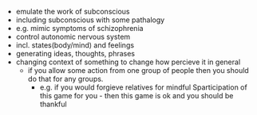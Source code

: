 - emulate the work of subconscious
 - including subconscious with some pathalogy
  - e.g. mimic symptoms of schizophrenia
 - control autonomic nervous system
  - incl. states(body/mind) and feelings
 - generating ideas, thoughts, phrases
- changing context of something to change how percieve it in general
  - if you allow some action from one group of people then you should do that for any groups.
    - e.g. if you would forgieve relatives for mindful Sparticipation of this game for you - then this game is ok and you should be thankful

